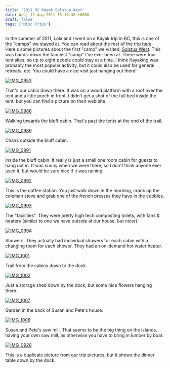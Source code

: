 ```yaml
---
title: '2011 BC Kayak Solstua West'
date: Wed, 17 Aug 2011 15:17:38 +0000
draft: false
tags: ['Misc Trips']
---
```


In the summer of 2011, Lola and I went on a Kayak trip in BC, this is one of the "camps" we stayed at. You can read about the rest of the trip [here](http://02ccd16.netsolhost.com/wp1/?p=613 "2011 BC Kayak"). Here's some pictures about the first "camp" we visited, [Solstua West](http://www.solstuawest.com/). This was hands-down the fanciest "camp" I've ever been at. There were four tent sites, so up to eight people could stay at a time. I think Kayaking was probably the most popular activity, but it could also be used for general retreats, etc. You could have a nice visit just hanging out there!

[![IMG_0953](http://lmblevins.smugmug.com/Travel/bckayak2011/i-qtNt77J/0/S/IMG0953-S.jpg "IMG_0953")](http://lmblevins.smugmug.com/Travel/bckayak2011/18535909_m3RB8M#1430936648_qtNt77J-A-LB "IMG_0953")

That's our cabin down there. It was on a wood platform with a roof over the tent and a little porch in front. I didn't get a shot of the full bed inside the tent, but you can find a picture on their web site.   

[![IMG_0986](http://lmblevins.smugmug.com/Travel/bckayak2011/i-dbHHSjK/0/S/IMG0986-S.jpg "IMG_0986")](http://lmblevins.smugmug.com/Travel/bckayak2011/18535909_m3RB8M#1430945995_dbHHSjK-A-LB "IMG_0986")

Walking towards the bluff cabin. That's past the tents at the end of the trail.

[![IMG_0989](http://lmblevins.smugmug.com/Travel/bckayak2011/i-bmKmnmx/0/S/IMG0989-S.jpg "IMG_0989")](http://lmblevins.smugmug.com/Travel/bckayak2011/18535909_m3RB8M#1430948059_bmKmnmx-A-LB "IMG_0989")

Chairs outside the bluff cabin.

[![IMG_0991](http://lmblevins.smugmug.com/Travel/bckayak2011/i-GxsZs64/0/S/IMG0991-S.jpg "IMG_0991")](http://lmblevins.smugmug.com/Travel/bckayak2011/18535909_m3RB8M#1430949151_GxsZs64-A-LB "IMG_0991")

Inside the bluff cabin. It really is just a small one room cabin for guests to hang out in. It was sunny when we were there, so I don't think anyone ever used it, but would be sure nice if it was raining.

[![IMG_0992](http://lmblevins.smugmug.com/Travel/bckayak2011/i-mpWRcTq/0/S/IMG0992-S.jpg "IMG_0992")](http://lmblevins.smugmug.com/Travel/bckayak2011/18535909_m3RB8M#1430950668_mpWRcTq-A-LB "IMG_0992")

This is the coffee station. You just walk down in the morning, crank up the coleman stove and grab one of the french presses they have in the cubbies.

[![IMG_0993](http://lmblevins.smugmug.com/Travel/bckayak2011/i-TbKc4mf/0/S/IMG0993-S.jpg "IMG_0993")](http://lmblevins.smugmug.com/Travel/bckayak2011/18535909_m3RB8M#1430952401_TbKc4mf-A-LB "IMG_0993")

The "facilities". They were pretty high tech composting toilets, with fans & heaters (similar to one we have outside at our house, but nicer).

[![IMG_0994](http://lmblevins.smugmug.com/Travel/bckayak2011/i-zPrqsV3/0/S/IMG0994-S.jpg "IMG_0994")](http://lmblevins.smugmug.com/Travel/bckayak2011/18535909_m3RB8M#1430954029_zPrqsV3-A-LB "IMG_0994")

Showers. They actually had individual showers for each cabin with a changing room for each shower. They had an on-demand hot water heater.

[![IMG_1001](http://lmblevins.smugmug.com/Travel/bckayak2011/i-WbHX8ck/0/S/IMG1001-S.jpg "IMG_1001")](http://lmblevins.smugmug.com/Travel/bckayak2011/18535909_m3RB8M#1430957956_WbHX8ck-A-LB "IMG_1001")

Trail from the cabins down to the dock.

[![IMG_1002](http://lmblevins.smugmug.com/Travel/bckayak2011/i-XdmtHNC/0/S/IMG1002-S.jpg "IMG_1002")](http://lmblevins.smugmug.com/Travel/bckayak2011/18535909_m3RB8M#1430959603_XdmtHNC-A-LB "IMG_1002")

Just a storage shed down by the dock, but some nice flowers hanging there.

[![IMG_1007](http://lmblevins.smugmug.com/Travel/bckayak2011/i-kMMc6z5/0/S/IMG1007-S.jpg "IMG_1007")](http://lmblevins.smugmug.com/Travel/bckayak2011/18535909_m3RB8M#1430961777_kMMc6z5-A-LB "IMG_1007")

Garden in the back of Susan and Pete's house.

[![IMG_1008](http://lmblevins.smugmug.com/Travel/bckayak2011/i-NVtBFz5/0/S/IMG1008-S.jpg "IMG_1008")](http://lmblevins.smugmug.com/Travel/bckayak2011/18535909_m3RB8M#1430963351_NVtBFz5-A-LB "IMG_1008")

Susan and Pete's saw mill. That seems to be the big thing on the islands, having your own saw mill, as otherwise you have to bring in lumber by boat.

[![IMG_0928](http://lmblevins.smugmug.com/Travel/bckayak2011/i-LKstVjD/0/S/IMG0928-S.jpg "IMG_0928")](http://lmblevins.smugmug.com/Travel/bckayak2011/18535909_m3RB8M#1430927431_LKstVjD-A-LB "IMG_0928")

This is a duplicate picture from our trip pictures, but it shows the dinner table down by the dock.
